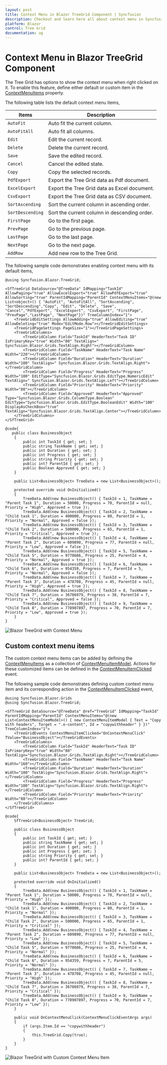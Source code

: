 ```yaml
---
layout: post
title: Context Menu in Blazor TreeGrid Component | Syncfusion
description: Checkout and learn here all about context menu in Syncfusion Blazor TreeGrid component and much more.
platform: Blazor
control: Tree Grid
documentation: ug
---
```


# Context Menu in Blazor TreeGrid Component

The Tree Grid has options to show the context menu when right clicked on it. To enable this feature, define either default or custom item in the [ContextMenuItems](https://help.syncfusion.com/cr/blazor/Syncfusion.Blazor.TreeGrid.SfTreeGrid-1.html#Syncfusion_Blazor_TreeGrid_SfTreeGrid_1_ContextMenuItems) property.

The following table lists the default context menu items,

Items |Description
-----|-----
`AutoFit` | Auto fit the current column.
`AutoFitAll` | Auto fit all columns.
`Edit` | Edit the current record.
`Delete` | Delete the current record.
`Save` | Save the edited record.
`Cancel` | Cancel the edited state.
`Copy` | Copy the selected records.
`PdfExport` | Export the Tree Grid data as Pdf document.
`ExcelExport` | Export the Tree Grid data as Excel document.
`CsvExport` | Export the Tree Grid data as CSV document.
`SortAscending` | Sort the current column in ascending order.
`SortDescending` | Sort the current column in descending order.
`FirstPage` | Go to the first page.
`PrevPage` | Go to the previous page.
`LastPage` | Go to the last page.
`NextPage` | Go to the next page.
`AddRow` | Add new row to the Tree Grid.

The following sample code demonstrates enabling context menu with its default items,

```cshtml
@using Syncfusion.Blazor.TreeGrid;

<SfTreeGrid DataSource="@TreeData" IdMapping="TaskId" AllowPaging="true" AllowExcelExport="true" AllowPdfExport="true" AllowSorting="true" ParentIdMapping="ParentId" ContextMenuItems="@(new List<object>() { "AutoFit", "AutoFitAll", "SortAscending", "SortDescending","Copy", "Edit", "Delete", "Save", "Cancel","PdfExport", "ExcelExport", "CsvExport", "FirstPage", "PrevPage","LastPage", "NextPage"})" TreeColumnIndex="1">
    <TreeGridEditSettings AllowAdding="true" AllowEditing="true" AllowDeleting="true" Mode="EditMode.Row"></TreeGridEditSettings>
    <TreeGridPageSettings PageSize="1"></TreeGridPageSettings>
    <TreeGridColumns>
        <TreeGridColumn Field="TaskId" HeaderText="Task ID" IsPrimaryKey="true" Width="80" TextAlign=" Syncfusion.Blazor.Grids.TextAlign.Right"></TreeGridColumn>
        <TreeGridColumn Field="TaskName" HeaderText="Task Name" Width="220"></TreeGridColumn>
        <TreeGridColumn Field="Duration" HeaderText="Duration" Width="100" TextAlign=" Syncfusion.Blazor.Grids.TextAlign.Right"></TreeGridColumn>
        <TreeGridColumn Field="Progress" HeaderText="Progress" Width="100" EditType="Syncfusion.Blazor.Grids.EditType.NumericEdit" TextAlign=" Syncfusion.Blazor.Grids.TextAlign.Left"></TreeGridColumn>
        <TreeGridColumn Field="Priority" HeaderText="Priority" Width="80"></TreeGridColumn>
        <TreeGridColumn Field="Approved" HeaderText="Approved" Type="Syncfusion.Blazor.Grids.ColumnType.Boolean" EditType="Syncfusion.Blazor.Grids.EditType.BooleanEdit" Width="100" DisplayAsCheckBox="true" TextAlign="Syncfusion.Blazor.Grids.TextAlign.Center"></TreeGridColumn>
    </TreeGridColumns>
</SfTreeGrid>

@code{
   public class BusinessObject
    {
        public int TaskId { get; set; }
        public string TaskName { get; set; }
        public int Duration { get; set; }
        public int Progress { get; set; }
        public string Priority { get; set; }
        public int? ParentId { get; set; }
        public Boolean Approved { get; set; }
    }

    public List<BusinessObject> TreeData = new List<BusinessObject>();

    protected override void OnInitialized()
    {
        TreeData.Add(new BusinessObject() { TaskId = 1, TaskName = "Parent Task 1", Duration = 50000, Progress = 70, ParentId = null, Priority = "High", Approved = true });
        TreeData.Add(new BusinessObject() { TaskId = 2, TaskName = "Child task 1", Duration = 400000, Progress = 80, ParentId = 1, Priority = "Normal", Approved = false });
        TreeData.Add(new BusinessObject() { TaskId = 3, TaskName = "Child Task 2", Duration = 500000, Progress = 65, ParentId = 1, Priority = "Critical", Approved = true });
        TreeData.Add(new BusinessObject() { TaskId = 4, TaskName = "Parent Task 2", Duration = 609890, Progress = 77, ParentId = null, Priority = "Low", Approved = false });
        TreeData.Add(new BusinessObject() { TaskId = 5, TaskName = "Child Task 5", Duration = 9778686, Progress = 25, ParentId = 4, Priority = "Normal", Approved = true });
        TreeData.Add(new BusinessObject() { TaskId = 6, TaskName = "Child Task 6", Duration = 954359, Progress = 7, ParentId = 5, Priority = "Normal", Approved = false });
        TreeData.Add(new BusinessObject() { TaskId = 7, TaskName = "Parent Task 3", Duration = 478708, Progress = 45, ParentId = null, Priority = "High", Approved = true });
        TreeData.Add(new BusinessObject() { TaskId = 8, TaskName = "Child Task 7", Duration = 36786979, Progress = 38, ParentId = 7, Priority = "Critical", Approved = false });
        TreeData.Add(new BusinessObject() { TaskId = 9, TaskName = "Child Task 8", Duration = 778907897, Progress = 70, ParentId = 7, Priority = "Low", Approved = true });
    }
}
```

![Blazor TreeGrid with Context Menu](images/blazor-treegrid-context-menu.png)

## Custom context menu items

The custom context menu items can be added by defining the [ContextMenuItems](https://help.syncfusion.com/cr/blazor/Syncfusion.Blazor.TreeGrid.SfTreeGrid-1.html#Syncfusion_Blazor_TreeGrid_SfTreeGrid_1_ContextMenuItems) as a collection of [ContextMenuItemModel](https://help.syncfusion.com/cr/blazor/Syncfusion.Blazor.Grids.ContextMenuItemModel.html). Actions for these customized items can be defined in the [ContextMenuItemClicked](https://help.syncfusion.com/cr/aspnetcore-blazor/Syncfusion.Blazor~Syncfusion.Blazor.TreeGrid.TreeGridModel%601~ContextMenuClick.html) event.

The following sample code demonstrates defining custom context menu item and its corresponding action in the [ContextMenuItemClicked](https://help.syncfusion.com/cr/aspnetcore-blazor/Syncfusion.Blazor~Syncfusion.Blazor.TreeGrid.TreeGridModel%601~ContextMenuClick.html) event,

```cshtml
@using Syncfusion.Blazor.Grids
@using Syncfusion.Blazor.TreeGrid;

<SfTreeGrid DataSource="@TreeData" @ref="TreeGrid" IdMapping="TaskId" ParentIdMapping="ParentId" ContextMenuItems="@(new List<ContextMenuItemModel>() { new ContextMenuItemModel { Text = "Copy with headers", Target = ".e-content", Id = "copywithheader" } })" TreeColumnIndex="1">
    <TreeGridEvents ContextMenuItemClicked="OnContextMenuClick" TValue="BusinessObject"></TreeGridEvents>
    <TreeGridColumns>
        <TreeGridColumn Field="TaskId" HeaderText="Task ID" IsPrimaryKey="true" Width="80" TextAlign="Syncfusion.Blazor.Grids.TextAlign.Right"></TreeGridColumn>
        <TreeGridColumn Field="TaskName" HeaderText="Task Name" Width="160"></TreeGridColumn>
        <TreeGridColumn Field="Duration" HeaderText="Duration" Width="100" TextAlign="Syncfusion.Blazor.Grids.TextAlign.Right"></TreeGridColumn>
        <TreeGridColumn Field="Progress" HeaderText="Progress" Width="100" TextAlign="Syncfusion.Blazor.Grids.TextAlign.Right"></TreeGridColumn>
        <TreeGridColumn Field="Priority" HeaderText="Priority" Width="80"></TreeGridColumn>
    </TreeGridColumns>
</SfTreeGrid>

@code{
    SfTreeGrid<BusinessObject> TreeGrid;

    public class BusinessObject
    {
        public int TaskId { get; set; }
        public string TaskName { get; set; }
        public int Duration { get; set; }
        public int Progress { get; set; }
        public string Priority { get; set; }
        public int? ParentId { get; set; }
    }

    public List<BusinessObject> TreeData = new List<BusinessObject>();

    protected override void OnInitialized()
    {
        TreeData.Add(new BusinessObject() { TaskId = 1, TaskName = "Parent Task 1", Duration = 50000, Progress = 70, ParentId = null, Priority = "High" });
        TreeData.Add(new BusinessObject() { TaskId = 2, TaskName = "Child task 1", Duration = 400000, Progress = 80, ParentId = 1, Priority = "Normal" });
        TreeData.Add(new BusinessObject() { TaskId = 3, TaskName = "Child Task 2", Duration = 500000, Progress = 65, ParentId = 1, Priority = "Critical" });
        TreeData.Add(new BusinessObject() { TaskId = 4, TaskName = "Parent Task 2", Duration = 609890, Progress = 77, ParentId = null, Priority = "Low" });
        TreeData.Add(new BusinessObject() { TaskId = 5, TaskName = "Child Task 5", Duration = 9778686, Progress = 25, ParentId = 4, Priority = "Normal" });
        TreeData.Add(new BusinessObject() { TaskId = 6, TaskName = "Child Task 6", Duration = 954359, Progress = 7, ParentId = 5, Priority = "Normal" });
        TreeData.Add(new BusinessObject() { TaskId = 7, TaskName = "Parent Task 3", Duration = 478708, Progress = 45, ParentId = null, Priority = "High" });
        TreeData.Add(new BusinessObject() { TaskId = 8, TaskName = "Child Task 7", Duration = 36786979, Progress = 38, ParentId = 7, Priority = "Critical" });
        TreeData.Add(new BusinessObject() { TaskId = 9, TaskName = "Child Task 8", Duration = 778907897, Progress = 70, ParentId = 7, Priority = "Low" });
    }

    public void OnContextMenuClick(ContextMenuClickEventArgs args)
    {
        if (args.Item.Id == "copywithheader")
        {
            this.TreeGrid.Copy(true);
        }
    }
}
```

![Blazor TreeGrid with Custom Context Menu Item](images/blazor-treegrid-custom-context-menu-item.png)